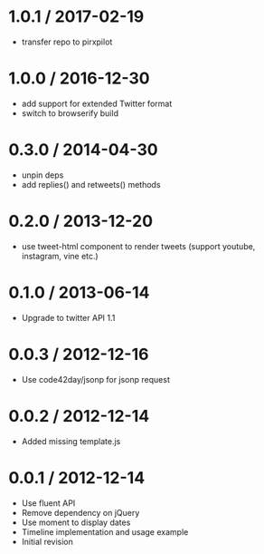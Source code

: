 
1.0.1 / 2017-02-19
==================

 * transfer repo to pirxpilot

1.0.0 / 2016-12-30
==================

 * add support for extended Twitter format
 * switch to browserify build

0.3.0 / 2014-04-30
==================

 * unpin deps
 * add replies() and retweets() methods

0.2.0 / 2013-12-20
==================

 * use tweet-html component to render tweets (support youtube, instagram, vine etc.)

0.1.0 / 2013-06-14 
==================

 * Upgrade to twitter API 1.1

0.0.3 / 2012-12-16
==================

  * Use code42day/jsonp for jsonp request

0.0.2 / 2012-12-14 
==================

  * Added missing template.js

0.0.1 / 2012-12-14 
==================

  * Use fluent API
  * Remove dependency on jQuery
  * Use moment to display dates
  * Timeline implementation and usage example
  * Initial revision
